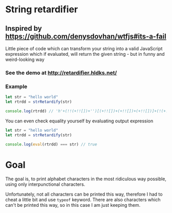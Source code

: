 # String retardifier
## Inspired by https://github.com/denysdovhan/wtfjs#its-a-fail

Little piece of code which can transform your string into a valid JavaScript expression which if evaluated, will return the given string - but in funny and weird-looking way

### See the demo at http://retardifier.hldks.net/

### Example
```js
let str = "hello world"
let rtrdd = strRetardify(str)

console.log(rtrdd) // 'h'+(!!(+!![])+'')[(+!![])+(+!![])+(+!![])]+(!(+!![])+'')[(+!![])+(+!![])]+(!(+!![])+'')[(+!![])+(+!![])]+({}+'')[(+!![])]+({}+'')[((+!![])<<(+!![])<<(+!![])<<(+!![]))-(+!![])]+'w'+({}+'')[(+!![])]+(!!(+!![])+'')[(+!![])]+(!(+!![])+'')[(+!![])+(+!![])]+({}[(+[])]+'')[(+!![])+(+!![])]
```
You can even check equality yourself by evaluating output expression

```js
let str = "hello world"
let rtrdd = strRetardify(str)

console.log(eval(rtrdd) === str) // true
```
# Goal
The goal is, to print alphabet characters in the most ridiculous way possible, using only interpunctional characters.

Unfortunately, not all characters can be printed this way, therefore I had to cheat a little bit and use ```typeof``` keyword. There are also characters which can't be printed this way, so in this case I am just keeping them.